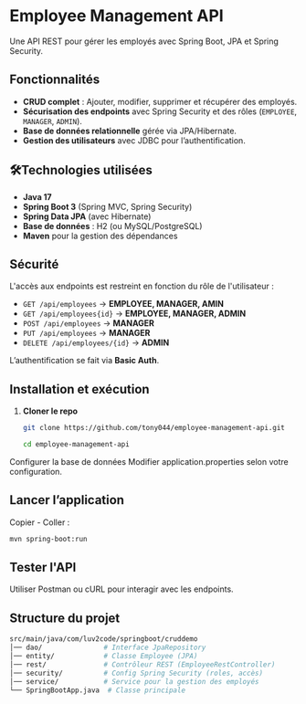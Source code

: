 # Employee Management API

Une API REST pour gérer les employés avec Spring Boot, JPA et Spring Security.

## Fonctionnalités

- **CRUD complet** : Ajouter, modifier, supprimer et récupérer des employés.
- **Sécurisation des endpoints** avec Spring Security et des rôles (`EMPLOYEE`, `MANAGER`, `ADMIN`).
- **Base de données relationnelle** gérée via JPA/Hibernate.
- **Gestion des utilisateurs** avec JDBC pour l’authentification.

## 🛠Technologies utilisées

- **Java 17**  
- **Spring Boot 3** (Spring MVC, Spring Security)  
- **Spring Data JPA** (avec Hibernate)  
- **Base de données** : H2 (ou MySQL/PostgreSQL)  
- **Maven** pour la gestion des dépendances  

## Sécurité

L'accès aux endpoints est restreint en fonction du rôle de l'utilisateur :  

- `GET /api/employees` → **EMPLOYEE, MANAGER, AMIN**
- `GET /api/employees{id}` → **EMPLOYEE, MANAGER, ADMIN**  
- `POST /api/employees` → **MANAGER**  
- `PUT /api/employees` → **MANAGER**  
- `DELETE /api/employees/{id}` → **ADMIN**  

L’authentification se fait via **Basic Auth**.

## Installation et exécution

1. **Cloner le repo**  
   ```sh
   git clone https://github.com/tony044/employee-management-api.git
   ```
   ```sh
   cd employee-management-api
   ```
   
Configurer la base de données
Modifier application.properties selon votre configuration.

## Lancer l’application

Copier - Coller :
```sh
mvn spring-boot:run
```
## Tester l'API
Utiliser Postman ou cURL pour interagir avec les endpoints.

## Structure du projet
```sh
src/main/java/com/luv2code/springboot/cruddemo
│── dao/               # Interface JpaRepository
│── entity/            # Classe Employee (JPA)
│── rest/              # Contrôleur REST (EmployeeRestController)
│── security/          # Config Spring Security (roles, accès)
│── service/           # Service pour la gestion des employés
└── SpringBootApp.java  # Classe principale
```
